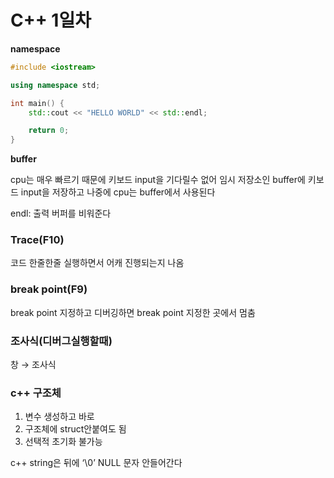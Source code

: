 # C++ 1일차

**namespace**

```cpp
#include <iostream>

using namespace std;

int main() {
	std::cout << "HELLO WORLD" << std::endl;

	return 0;
}
```

**buffer**

cpu는 매우 빠르기 때문에 키보드 input을 기다릴수 없어 임시 저장소인 buffer에 키보드 input을 저장하고 나중에 cpu는 buffer에서 사용된다

endl: 출력 버퍼를 비워준다

### Trace(F10)

코드 한줄한줄 실행하면서 어캐 진행되는지 나옴

### break point(F9)
break point 지정하고 디버깅하면 break point 지정한 곳에서 멈춤

### 조사식(디버그실행할때)

  창 → 조사식

### c++ 구조체

1. 변수 생성하고 바로 
2. 구조체에 struct안붙여도 됨
3. 선택적 초기화 불가능

c++ string은 뒤에 ‘\0’ NULL 문자 안들어간다